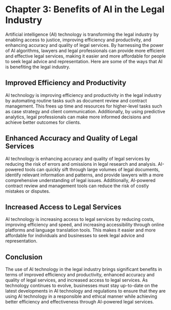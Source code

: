 Chapter 3: Benefits of AI in the Legal Industry
===============================================

Artificial intelligence (AI) technology is transforming the legal industry by enabling access to justice, improving efficiency and productivity, and enhancing accuracy and quality of legal services. By harnessing the power of AI algorithms, lawyers and legal professionals can provide more efficient and effective legal services, making it easier and more affordable for people to seek legal advice and representation. Here are some of the ways that AI is benefiting the legal industry.

Improved Efficiency and Productivity
------------------------------------

AI technology is improving efficiency and productivity in the legal industry by automating routine tasks such as document review and contract management. This frees up time and resources for higher-level tasks such as case strategy and client communication. Additionally, by using predictive analytics, legal professionals can make more informed decisions and achieve better outcomes for clients.

Enhanced Accuracy and Quality of Legal Services
-----------------------------------------------

AI technology is enhancing accuracy and quality of legal services by reducing the risk of errors and omissions in legal research and analysis. AI-powered tools can quickly sift through large volumes of legal documents, identify relevant information and patterns, and provide lawyers with a more comprehensive understanding of legal issues. Additionally, AI-powered contract review and management tools can reduce the risk of costly mistakes or disputes.

Increased Access to Legal Services
----------------------------------

AI technology is increasing access to legal services by reducing costs, improving efficiency and speed, and increasing accessibility through online platforms and language translation tools. This makes it easier and more affordable for individuals and businesses to seek legal advice and representation.

Conclusion
----------

The use of AI technology in the legal industry brings significant benefits in terms of improved efficiency and productivity, enhanced accuracy and quality of legal services, and increased access to legal services. As technology continues to evolve, businesses must stay up-to-date on the latest developments in AI technology and regulations to ensure that they are using AI technology in a responsible and ethical manner while achieving better efficiency and effectiveness through AI-powered legal services.
